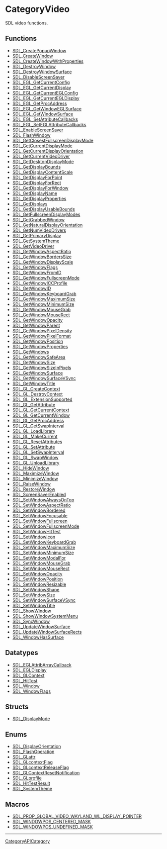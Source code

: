 # CategoryVideo

SDL video functions.

<!-- END CATEGORY DOCUMENTATION -->

## Functions

<!-- DO NOT HAND-EDIT CATEGORY LISTS, THEY ARE AUTOGENERATED AND WILL BE OVERWRITTEN, BASED ON TAGS IN INDIVIDUAL PAGE FOOTERS. EDIT THOSE INSTEAD. -->
<!-- BEGIN CATEGORY LIST: CategoryVideo, CategoryAPIFunction -->
- [SDL_CreatePopupWindow](SDL_CreatePopupWindow)
- [SDL_CreateWindow](SDL_CreateWindow)
- [SDL_CreateWindowWithProperties](SDL_CreateWindowWithProperties)
- [SDL_DestroyWindow](SDL_DestroyWindow)
- [SDL_DestroyWindowSurface](SDL_DestroyWindowSurface)
- [SDL_DisableScreenSaver](SDL_DisableScreenSaver)
- [SDL_EGL_GetCurrentConfig](SDL_EGL_GetCurrentConfig)
- [SDL_EGL_GetCurrentDisplay](SDL_EGL_GetCurrentDisplay)
- [SDL_EGL_GetCurrentEGLConfig](SDL_EGL_GetCurrentEGLConfig)
- [SDL_EGL_GetCurrentEGLDisplay](SDL_EGL_GetCurrentEGLDisplay)
- [SDL_EGL_GetProcAddress](SDL_EGL_GetProcAddress)
- [SDL_EGL_GetWindowEGLSurface](SDL_EGL_GetWindowEGLSurface)
- [SDL_EGL_GetWindowSurface](SDL_EGL_GetWindowSurface)
- [SDL_EGL_SetAttributeCallbacks](SDL_EGL_SetAttributeCallbacks)
- [SDL_EGL_SetEGLAttributeCallbacks](SDL_EGL_SetEGLAttributeCallbacks)
- [SDL_EnableScreenSaver](SDL_EnableScreenSaver)
- [SDL_FlashWindow](SDL_FlashWindow)
- [SDL_GetClosestFullscreenDisplayMode](SDL_GetClosestFullscreenDisplayMode)
- [SDL_GetCurrentDisplayMode](SDL_GetCurrentDisplayMode)
- [SDL_GetCurrentDisplayOrientation](SDL_GetCurrentDisplayOrientation)
- [SDL_GetCurrentVideoDriver](SDL_GetCurrentVideoDriver)
- [SDL_GetDesktopDisplayMode](SDL_GetDesktopDisplayMode)
- [SDL_GetDisplayBounds](SDL_GetDisplayBounds)
- [SDL_GetDisplayContentScale](SDL_GetDisplayContentScale)
- [SDL_GetDisplayForPoint](SDL_GetDisplayForPoint)
- [SDL_GetDisplayForRect](SDL_GetDisplayForRect)
- [SDL_GetDisplayForWindow](SDL_GetDisplayForWindow)
- [SDL_GetDisplayName](SDL_GetDisplayName)
- [SDL_GetDisplayProperties](SDL_GetDisplayProperties)
- [SDL_GetDisplays](SDL_GetDisplays)
- [SDL_GetDisplayUsableBounds](SDL_GetDisplayUsableBounds)
- [SDL_GetFullscreenDisplayModes](SDL_GetFullscreenDisplayModes)
- [SDL_GetGrabbedWindow](SDL_GetGrabbedWindow)
- [SDL_GetNaturalDisplayOrientation](SDL_GetNaturalDisplayOrientation)
- [SDL_GetNumVideoDrivers](SDL_GetNumVideoDrivers)
- [SDL_GetPrimaryDisplay](SDL_GetPrimaryDisplay)
- [SDL_GetSystemTheme](SDL_GetSystemTheme)
- [SDL_GetVideoDriver](SDL_GetVideoDriver)
- [SDL_GetWindowAspectRatio](SDL_GetWindowAspectRatio)
- [SDL_GetWindowBordersSize](SDL_GetWindowBordersSize)
- [SDL_GetWindowDisplayScale](SDL_GetWindowDisplayScale)
- [SDL_GetWindowFlags](SDL_GetWindowFlags)
- [SDL_GetWindowFromID](SDL_GetWindowFromID)
- [SDL_GetWindowFullscreenMode](SDL_GetWindowFullscreenMode)
- [SDL_GetWindowICCProfile](SDL_GetWindowICCProfile)
- [SDL_GetWindowID](SDL_GetWindowID)
- [SDL_GetWindowKeyboardGrab](SDL_GetWindowKeyboardGrab)
- [SDL_GetWindowMaximumSize](SDL_GetWindowMaximumSize)
- [SDL_GetWindowMinimumSize](SDL_GetWindowMinimumSize)
- [SDL_GetWindowMouseGrab](SDL_GetWindowMouseGrab)
- [SDL_GetWindowMouseRect](SDL_GetWindowMouseRect)
- [SDL_GetWindowOpacity](SDL_GetWindowOpacity)
- [SDL_GetWindowParent](SDL_GetWindowParent)
- [SDL_GetWindowPixelDensity](SDL_GetWindowPixelDensity)
- [SDL_GetWindowPixelFormat](SDL_GetWindowPixelFormat)
- [SDL_GetWindowPosition](SDL_GetWindowPosition)
- [SDL_GetWindowProperties](SDL_GetWindowProperties)
- [SDL_GetWindows](SDL_GetWindows)
- [SDL_GetWindowSafeArea](SDL_GetWindowSafeArea)
- [SDL_GetWindowSize](SDL_GetWindowSize)
- [SDL_GetWindowSizeInPixels](SDL_GetWindowSizeInPixels)
- [SDL_GetWindowSurface](SDL_GetWindowSurface)
- [SDL_GetWindowSurfaceVSync](SDL_GetWindowSurfaceVSync)
- [SDL_GetWindowTitle](SDL_GetWindowTitle)
- [SDL_GL_CreateContext](SDL_GL_CreateContext)
- [SDL_GL_DestroyContext](SDL_GL_DestroyContext)
- [SDL_GL_ExtensionSupported](SDL_GL_ExtensionSupported)
- [SDL_GL_GetAttribute](SDL_GL_GetAttribute)
- [SDL_GL_GetCurrentContext](SDL_GL_GetCurrentContext)
- [SDL_GL_GetCurrentWindow](SDL_GL_GetCurrentWindow)
- [SDL_GL_GetProcAddress](SDL_GL_GetProcAddress)
- [SDL_GL_GetSwapInterval](SDL_GL_GetSwapInterval)
- [SDL_GL_LoadLibrary](SDL_GL_LoadLibrary)
- [SDL_GL_MakeCurrent](SDL_GL_MakeCurrent)
- [SDL_GL_ResetAttributes](SDL_GL_ResetAttributes)
- [SDL_GL_SetAttribute](SDL_GL_SetAttribute)
- [SDL_GL_SetSwapInterval](SDL_GL_SetSwapInterval)
- [SDL_GL_SwapWindow](SDL_GL_SwapWindow)
- [SDL_GL_UnloadLibrary](SDL_GL_UnloadLibrary)
- [SDL_HideWindow](SDL_HideWindow)
- [SDL_MaximizeWindow](SDL_MaximizeWindow)
- [SDL_MinimizeWindow](SDL_MinimizeWindow)
- [SDL_RaiseWindow](SDL_RaiseWindow)
- [SDL_RestoreWindow](SDL_RestoreWindow)
- [SDL_ScreenSaverEnabled](SDL_ScreenSaverEnabled)
- [SDL_SetWindowAlwaysOnTop](SDL_SetWindowAlwaysOnTop)
- [SDL_SetWindowAspectRatio](SDL_SetWindowAspectRatio)
- [SDL_SetWindowBordered](SDL_SetWindowBordered)
- [SDL_SetWindowFocusable](SDL_SetWindowFocusable)
- [SDL_SetWindowFullscreen](SDL_SetWindowFullscreen)
- [SDL_SetWindowFullscreenMode](SDL_SetWindowFullscreenMode)
- [SDL_SetWindowHitTest](SDL_SetWindowHitTest)
- [SDL_SetWindowIcon](SDL_SetWindowIcon)
- [SDL_SetWindowKeyboardGrab](SDL_SetWindowKeyboardGrab)
- [SDL_SetWindowMaximumSize](SDL_SetWindowMaximumSize)
- [SDL_SetWindowMinimumSize](SDL_SetWindowMinimumSize)
- [SDL_SetWindowModalFor](SDL_SetWindowModalFor)
- [SDL_SetWindowMouseGrab](SDL_SetWindowMouseGrab)
- [SDL_SetWindowMouseRect](SDL_SetWindowMouseRect)
- [SDL_SetWindowOpacity](SDL_SetWindowOpacity)
- [SDL_SetWindowPosition](SDL_SetWindowPosition)
- [SDL_SetWindowResizable](SDL_SetWindowResizable)
- [SDL_SetWindowShape](SDL_SetWindowShape)
- [SDL_SetWindowSize](SDL_SetWindowSize)
- [SDL_SetWindowSurfaceVSync](SDL_SetWindowSurfaceVSync)
- [SDL_SetWindowTitle](SDL_SetWindowTitle)
- [SDL_ShowWindow](SDL_ShowWindow)
- [SDL_ShowWindowSystemMenu](SDL_ShowWindowSystemMenu)
- [SDL_SyncWindow](SDL_SyncWindow)
- [SDL_UpdateWindowSurface](SDL_UpdateWindowSurface)
- [SDL_UpdateWindowSurfaceRects](SDL_UpdateWindowSurfaceRects)
- [SDL_WindowHasSurface](SDL_WindowHasSurface)
<!-- END CATEGORY LIST -->

## Datatypes

<!-- DO NOT HAND-EDIT CATEGORY LISTS, THEY ARE AUTOGENERATED AND WILL BE OVERWRITTEN, BASED ON TAGS IN INDIVIDUAL PAGE FOOTERS. EDIT THOSE INSTEAD. -->
<!-- BEGIN CATEGORY LIST: CategoryVideo, CategoryAPIDatatype -->
- [SDL_EGLAttribArrayCallback](SDL_EGLAttribArrayCallback)
- [SDL_EGLDisplay](SDL_EGLDisplay)
- [SDL_GLContext](SDL_GLContext)
- [SDL_HitTest](SDL_HitTest)
- [SDL_Window](SDL_Window)
- [SDL_WindowFlags](SDL_WindowFlags)
<!-- END CATEGORY LIST -->

## Structs

<!-- DO NOT HAND-EDIT CATEGORY LISTS, THEY ARE AUTOGENERATED AND WILL BE OVERWRITTEN, BASED ON TAGS IN INDIVIDUAL PAGE FOOTERS. EDIT THOSE INSTEAD. -->
<!-- BEGIN CATEGORY LIST: CategoryVideo, CategoryAPIStruct -->
- [SDL_DisplayMode](SDL_DisplayMode)
<!-- END CATEGORY LIST -->

## Enums

<!-- DO NOT HAND-EDIT CATEGORY LISTS, THEY ARE AUTOGENERATED AND WILL BE OVERWRITTEN, BASED ON TAGS IN INDIVIDUAL PAGE FOOTERS. EDIT THOSE INSTEAD. -->
<!-- BEGIN CATEGORY LIST: CategoryVideo, CategoryAPIEnum -->
- [SDL_DisplayOrientation](SDL_DisplayOrientation)
- [SDL_FlashOperation](SDL_FlashOperation)
- [SDL_GLattr](SDL_GLattr)
- [SDL_GLcontextFlag](SDL_GLcontextFlag)
- [SDL_GLcontextReleaseFlag](SDL_GLcontextReleaseFlag)
- [SDL_GLContextResetNotification](SDL_GLContextResetNotification)
- [SDL_GLprofile](SDL_GLprofile)
- [SDL_HitTestResult](SDL_HitTestResult)
- [SDL_SystemTheme](SDL_SystemTheme)
<!-- END CATEGORY LIST -->

## Macros

<!-- DO NOT HAND-EDIT CATEGORY LISTS, THEY ARE AUTOGENERATED AND WILL BE OVERWRITTEN, BASED ON TAGS IN INDIVIDUAL PAGE FOOTERS. EDIT THOSE INSTEAD. -->
<!-- BEGIN CATEGORY LIST: CategoryVideo, CategoryAPIMacro -->
- [SDL_PROP_GLOBAL_VIDEO_WAYLAND_WL_DISPLAY_POINTER](SDL_PROP_GLOBAL_VIDEO_WAYLAND_WL_DISPLAY_POINTER)
- [SDL_WINDOWPOS_CENTERED_MASK](SDL_WINDOWPOS_CENTERED_MASK)
- [SDL_WINDOWPOS_UNDEFINED_MASK](SDL_WINDOWPOS_UNDEFINED_MASK)
<!-- END CATEGORY LIST -->


----
[CategoryAPICategory](CategoryAPICategory)

